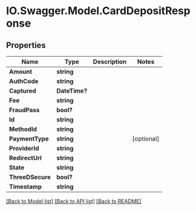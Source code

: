 # IO.Swagger.Model.CardDepositResponse
## Properties

Name | Type | Description | Notes
------------ | ------------- | ------------- | -------------
**Amount** | **string** |  | 
**AuthCode** | **string** |  | 
**Captured** | **DateTime?** |  | 
**Fee** | **string** |  | 
**FraudPass** | **bool?** |  | 
**Id** | **string** |  | 
**MethodId** | **string** |  | 
**PaymentType** | **string** |  | [optional] 
**ProviderId** | **string** |  | 
**RedirectUrl** | **string** |  | 
**State** | **string** |  | 
**ThreeDSecure** | **bool?** |  | 
**Timestamp** | **string** |  | 

[[Back to Model list]](../README.md#documentation-for-models) [[Back to API list]](../README.md#documentation-for-api-endpoints) [[Back to README]](../README.md)

